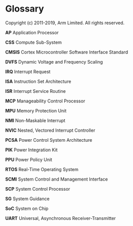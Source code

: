 Glossary
========

Copyright (c) 2011-2019, Arm Limited. All rights reserved.

__AP__
    Application Processor

__CSS__
    Compute Sub-System

__CMSIS__
    Cortex Microcontroller Software Interface Standard

__DVFS__
    Dynamic Voltage and Frequency Scaling

__IRQ__
    Interrupt Request

__ISA__
    Instruction Set Architecture

__ISR__
    Interrupt Service Routine

__MCP__
    Manageability Control Processor

__MPU__
    Memory Protection Unit

__NMI__
    Non-Maskable Interrupt

__NVIC__
    Nested, Vectored Interrupt Controller

__PCSA__
    Power Control System Architecture

__PIK__
    Power Integration Kit

__PPU__
    Power Policy Unit

__RTOS__
    Real-Time Operating System

__SCMI__
    System Control and Management Interface

__SCP__
    System Control Processor

__SG__
    System Guidance

__SoC__
    System on Chip

__UART__
    Universal, Asynchronous Receiver-Transmitter

